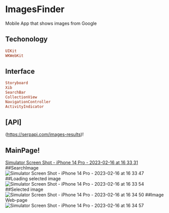 # ImagesFinder
Mobile App that shows images from Google 
## Techonology

```ruby
UIKit
WKWebKit
```

## Interface

```ruby
Storyboard
Xib
SearchBar
CollectionView
NavigationController
ActivityIndicator
```

## [API]
(https://serpapi.com/images-results)!
## MainPage!
[Simulator Screen Shot - iPhone 14 Pro - 2023-02-16 at 16 33 31](https://user-images.githubusercontent.com/107427927/219366903-959f7b50-4ae9-4a4d-ba9f-cf601d7c3d13.png)
##SearchImage
![Simulator Screen Shot - iPhone 14 Pro - 2023-02-16 at 16 33 47](https://user-images.githubusercontent.com/107427927/219366589-44aecad5-172a-413a-a14a-192ba74a258b.png)
##Loading selected image
![Simulator Screen Shot - iPhone 14 Pro - 2023-02-16 at 16 33 54](https://user-images.githubusercontent.com/107427927/219366854-7c7d9722-e8eb-48ad-9f8e-b010055cd13c.png)
##Selected image
![Simulator Screen Shot - iPhone 14 Pro - 2023-02-16 at 16 34 50](https://user-images.githubusercontent.com/107427927/219367113-7ffe2cb8-cd49-40cf-8f83-159771052d91.png)
##Image Web-page
![Simulator Screen Shot - iPhone 14 Pro - 2023-02-16 at 16 34 57](https://user-images.githubusercontent.com/107427927/219367204-241393ed-5b3a-43a0-b636-8ca0407f93e4.png)

